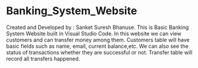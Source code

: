 # Banking_System_Website
Created and Developed by : Sanket Suresh Bhanuse. 
This is Basic Banking System Website built in Visual Studio Code.
In this website we can view customers and can transfer money among them.
Customers table will have basic fields such as name, email, current balance,etc. 
We can also see the status of transactions whether they are successful or not.
Transfer table will record all transfers happened.
